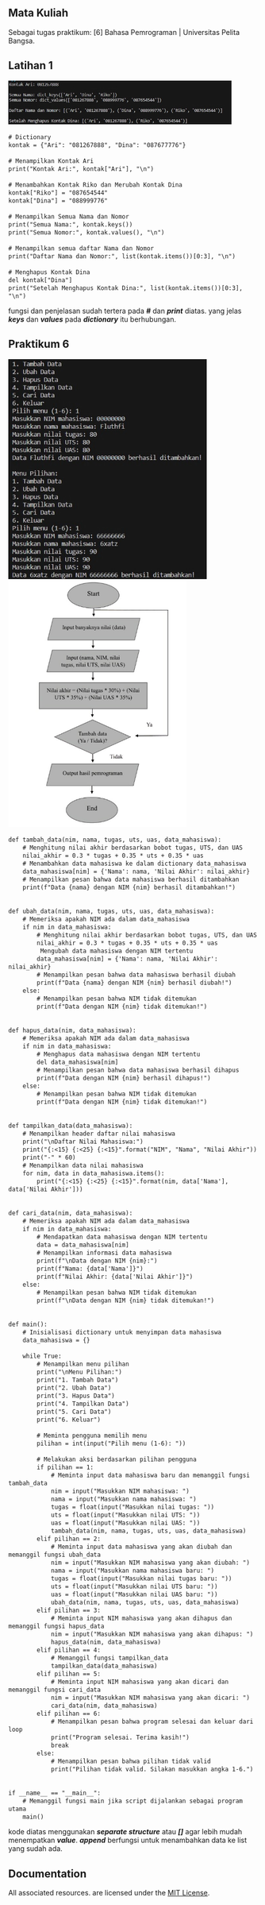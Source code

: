 ## Mata Kuliah
Sebagai tugas praktikum: [6] Bahasa Pemrograman | Universitas Pelita Bangsa. 

## Latihan 1
<p align="left">
  <img src="/ss/latihan1.jpg" width="450">
</p>

    # Dictionary
    kontak = {"Ari": "081267888", "Dina": "087677776"}

    # Menampilkan Kontak Ari
    print("Kontak Ari:", kontak["Ari"], "\n")

    # Menambahkan Kontak Riko dan Merubah Kontak Dina
    kontak["Riko"] = "087654544"
    kontak["Dina"] = "088999776"

    # Menampilkan Semua Nama dan Nomor
    print("Semua Nama:", kontak.keys())
    print("Semua Nomor:", kontak.values(), "\n")

    # Menampilkan semua daftar Nama dan Nomor
    print("Daftar Nama dan Nomor:", list(kontak.items())[0:3], "\n")

    # Menghapus Kontak Dina
    del kontak["Dina"]
    print("Setelah Menghapus Kontak Dina:", list(kontak.items())[0:3], "\n")

fungsi dan penjelasan sudah tertera pada ***#*** dan ***print*** diatas.
yang jelas ***keys*** dan ***values*** pada ***dictionary*** itu berhubungan.

## Praktikum 6
<p align="left">
  <img src="/ss/praktikum6.jpg" width="400">
  <img src="/ss/flowchart.jpg" width="360">
</p>

    def tambah_data(nim, nama, tugas, uts, uas, data_mahasiswa):
        # Menghitung nilai akhir berdasarkan bobot tugas, UTS, dan UAS
        nilai_akhir = 0.3 * tugas + 0.35 * uts + 0.35 * uas
        # Menambahkan data mahasiswa ke dalam dictionary data_mahasiswa
        data_mahasiswa[nim] = {'Nama': nama, 'Nilai Akhir': nilai_akhir}
        # Menampilkan pesan bahwa data mahasiswa berhasil ditambahkan
        print(f"Data {nama} dengan NIM {nim} berhasil ditambahkan!")


    def ubah_data(nim, nama, tugas, uts, uas, data_mahasiswa):
        # Memeriksa apakah NIM ada dalam data_mahasiswa
        if nim in data_mahasiswa:
            # Menghitung nilai akhir berdasarkan bobot tugas, UTS, dan UAS
            nilai_akhir = 0.3 * tugas + 0.35 * uts + 0.35 * uas
             Mengubah data mahasiswa dengan NIM tertentu
            data_mahasiswa[nim] = {'Nama': nama, 'Nilai Akhir': nilai_akhir}
            # Menampilkan pesan bahwa data mahasiswa berhasil diubah
            print(f"Data {nama} dengan NIM {nim} berhasil diubah!")
        else:
            # Menampilkan pesan bahwa NIM tidak ditemukan
            print(f"Data dengan NIM {nim} tidak ditemukan!")


    def hapus_data(nim, data_mahasiswa):
        # Memeriksa apakah NIM ada dalam data_mahasiswa
        if nim in data_mahasiswa:
            # Menghapus data mahasiswa dengan NIM tertentu
            del data_mahasiswa[nim]
            # Menampilkan pesan bahwa data mahasiswa berhasil dihapus
            print(f"Data dengan NIM {nim} berhasil dihapus!")
        else:
            # Menampilkan pesan bahwa NIM tidak ditemukan
            print(f"Data dengan NIM {nim} tidak ditemukan!")


    def tampilkan_data(data_mahasiswa):
        # Menampilkan header daftar nilai mahasiswa
        print("\nDaftar Nilai Mahasiswa:")
        print("{:<15} {:<25} {:<15}".format("NIM", "Nama", "Nilai Akhir"))
        print("-" * 60)
        # Menampilkan data nilai mahasiswa
        for nim, data in data_mahasiswa.items():
            print("{:<15} {:<25} {:<15}".format(nim, data['Nama'], data['Nilai Akhir']))


    def cari_data(nim, data_mahasiswa):
        # Memeriksa apakah NIM ada dalam data_mahasiswa
        if nim in data_mahasiswa:
            # Mendapatkan data mahasiswa dengan NIM tertentu
            data = data_mahasiswa[nim]
            # Menampilkan informasi data mahasiswa
            print(f"\nData dengan NIM {nim}:")
            print(f"Nama: {data['Nama']}")
            print(f"Nilai Akhir: {data['Nilai Akhir']}")
        else:
            # Menampilkan pesan bahwa NIM tidak ditemukan
            print(f"\nData dengan NIM {nim} tidak ditemukan!")


    def main():
        # Inisialisasi dictionary untuk menyimpan data mahasiswa
        data_mahasiswa = {}

        while True:
            # Menampilkan menu pilihan
            print("\nMenu Pilihan:")
            print("1. Tambah Data")
            print("2. Ubah Data")
            print("3. Hapus Data")
            print("4. Tampilkan Data")
            print("5. Cari Data")
            print("6. Keluar")

            # Meminta pengguna memilih menu
            pilihan = int(input("Pilih menu (1-6): "))

            # Melakukan aksi berdasarkan pilihan pengguna
            if pilihan == 1:
                # Meminta input data mahasiswa baru dan memanggil fungsi tambah_data
                nim = input("Masukkan NIM mahasiswa: ")
                nama = input("Masukkan nama mahasiswa: ")
                tugas = float(input("Masukkan nilai tugas: "))
                uts = float(input("Masukkan nilai UTS: "))
                uas = float(input("Masukkan nilai UAS: "))
                tambah_data(nim, nama, tugas, uts, uas, data_mahasiswa)
            elif pilihan == 2:
                # Meminta input data mahasiswa yang akan diubah dan memanggil fungsi ubah_data
                nim = input("Masukkan NIM mahasiswa yang akan diubah: ")
                nama = input("Masukkan nama mahasiswa baru: ")
                tugas = float(input("Masukkan nilai tugas baru: "))
                uts = float(input("Masukkan nilai UTS baru: "))
                uas = float(input("Masukkan nilai UAS baru: "))
                ubah_data(nim, nama, tugas, uts, uas, data_mahasiswa)
            elif pilihan == 3:
                # Meminta input NIM mahasiswa yang akan dihapus dan memanggil fungsi hapus_data
                nim = input("Masukkan NIM mahasiswa yang akan dihapus: ")
                hapus_data(nim, data_mahasiswa)
            elif pilihan == 4:
                # Memanggil fungsi tampilkan_data
                tampilkan_data(data_mahasiswa)
            elif pilihan == 5:
                # Meminta input NIM mahasiswa yang akan dicari dan memanggil fungsi cari_data
                nim = input("Masukkan NIM mahasiswa yang akan dicari: ")
                cari_data(nim, data_mahasiswa)
            elif pilihan == 6:
                # Menampilkan pesan bahwa program selesai dan keluar dari loop
                print("Program selesai. Terima kasih!")
                break
            else:
                # Menampilkan pesan bahwa pilihan tidak valid
                print("Pilihan tidak valid. Silakan masukkan angka 1-6.")


    if __name__ == "__main__":
        # Memanggil fungsi main jika script dijalankan sebagai program utama
        main()

kode diatas menggunakan ***separate structure*** atau ***[]*** agar lebih mudah menempatkan ***value***.
***append*** berfungsi untuk menambahkan data ke list yang sudah ada.

## Documentation
All associated resources. are licensed under the [MIT License](https://mit-license.org/).
